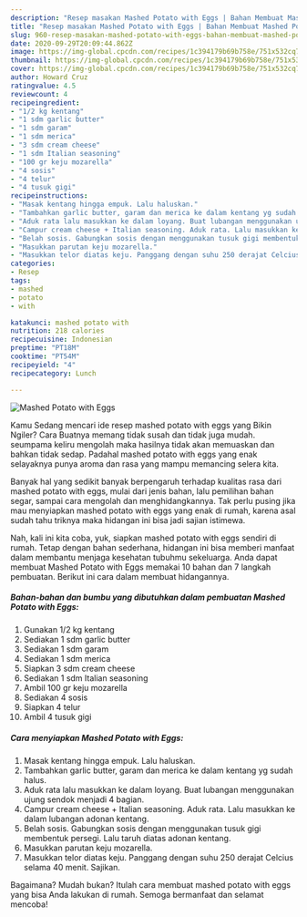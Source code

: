 ```yaml
---
description: "Resep masakan Mashed Potato with Eggs | Bahan Membuat Mashed Potato with Eggs Yang Menggugah Selera"
title: "Resep masakan Mashed Potato with Eggs | Bahan Membuat Mashed Potato with Eggs Yang Menggugah Selera"
slug: 960-resep-masakan-mashed-potato-with-eggs-bahan-membuat-mashed-potato-with-eggs-yang-menggugah-selera
date: 2020-09-29T20:09:44.862Z
image: https://img-global.cpcdn.com/recipes/1c394179b69b758e/751x532cq70/mashed-potato-with-eggs-foto-resep-utama.jpg
thumbnail: https://img-global.cpcdn.com/recipes/1c394179b69b758e/751x532cq70/mashed-potato-with-eggs-foto-resep-utama.jpg
cover: https://img-global.cpcdn.com/recipes/1c394179b69b758e/751x532cq70/mashed-potato-with-eggs-foto-resep-utama.jpg
author: Howard Cruz
ratingvalue: 4.5
reviewcount: 4
recipeingredient:
- "1/2 kg kentang"
- "1 sdm garlic butter"
- "1 sdm garam"
- "1 sdm merica"
- "3 sdm cream cheese"
- "1 sdm Italian seasoning"
- "100 gr keju mozarella"
- "4 sosis"
- "4 telur"
- "4 tusuk gigi"
recipeinstructions:
- "Masak kentang hingga empuk. Lalu haluskan."
- "Tambahkan garlic butter, garam dan merica ke dalam kentang yg sudah halus."
- "Aduk rata lalu masukkan ke dalam loyang. Buat lubangan menggunakan ujung sendok menjadi 4 bagian."
- "Campur cream cheese + Italian seasoning. Aduk rata. Lalu masukkan ke dalam lubangan adonan kentang."
- "Belah sosis. Gabungkan sosis dengan menggunakan tusuk gigi membentuk persegi. Lalu taruh diatas adonan kentang."
- "Masukkan parutan keju mozarella."
- "Masukkan telor diatas keju. Panggang dengan suhu 250 derajat Celcius selama 40 menit. Sajikan."
categories:
- Resep
tags:
- mashed
- potato
- with

katakunci: mashed potato with 
nutrition: 218 calories
recipecuisine: Indonesian
preptime: "PT18M"
cooktime: "PT54M"
recipeyield: "4"
recipecategory: Lunch

---
```



![Mashed Potato with Eggs](https://img-global.cpcdn.com/recipes/1c394179b69b758e/751x532cq70/mashed-potato-with-eggs-foto-resep-utama.jpg)

Kamu Sedang mencari ide resep mashed potato with eggs yang Bikin Ngiler? Cara Buatnya memang tidak susah dan tidak juga mudah. seumpama keliru mengolah maka hasilnya tidak akan memuaskan dan bahkan tidak sedap. Padahal mashed potato with eggs yang enak selayaknya punya aroma dan rasa yang mampu memancing selera kita.

Banyak hal yang sedikit banyak berpengaruh terhadap kualitas rasa dari mashed potato with eggs, mulai dari jenis bahan, lalu pemilihan bahan segar, sampai cara mengolah dan menghidangkannya. Tak perlu pusing jika mau menyiapkan mashed potato with eggs yang enak di rumah, karena asal sudah tahu triknya maka hidangan ini bisa jadi sajian istimewa.




Nah, kali ini kita coba, yuk, siapkan mashed potato with eggs sendiri di rumah. Tetap dengan bahan sederhana, hidangan ini bisa memberi manfaat dalam membantu menjaga kesehatan tubuhmu sekeluarga. Anda dapat membuat Mashed Potato with Eggs memakai 10 bahan dan 7 langkah pembuatan. Berikut ini cara dalam membuat hidangannya.

<!--inarticleads1-->

##### Bahan-bahan dan bumbu yang dibutuhkan dalam pembuatan Mashed Potato with Eggs:

1. Gunakan 1/2 kg kentang
1. Sediakan 1 sdm garlic butter
1. Sediakan 1 sdm garam
1. Sediakan 1 sdm merica
1. Siapkan 3 sdm cream cheese
1. Sediakan 1 sdm Italian seasoning
1. Ambil 100 gr keju mozarella
1. Sediakan 4 sosis
1. Siapkan 4 telur
1. Ambil 4 tusuk gigi




<!--inarticleads2-->

##### Cara menyiapkan Mashed Potato with Eggs:

1. Masak kentang hingga empuk. Lalu haluskan.
1. Tambahkan garlic butter, garam dan merica ke dalam kentang yg sudah halus.
1. Aduk rata lalu masukkan ke dalam loyang. Buat lubangan menggunakan ujung sendok menjadi 4 bagian.
1. Campur cream cheese + Italian seasoning. Aduk rata. Lalu masukkan ke dalam lubangan adonan kentang.
1. Belah sosis. Gabungkan sosis dengan menggunakan tusuk gigi membentuk persegi. Lalu taruh diatas adonan kentang.
1. Masukkan parutan keju mozarella.
1. Masukkan telor diatas keju. Panggang dengan suhu 250 derajat Celcius selama 40 menit. Sajikan.




Bagaimana? Mudah bukan? Itulah cara membuat mashed potato with eggs yang bisa Anda lakukan di rumah. Semoga bermanfaat dan selamat mencoba!
